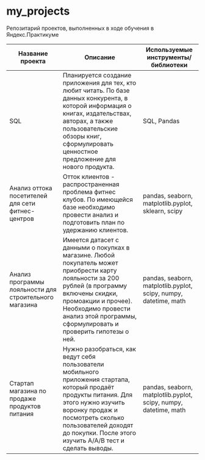 # my_projects
Репозитарий проектов, выполненных в ходе обучения в Яндекс.Практикуме

| Название проекта       | Описание        | Используемые инструменты/библиотеки  |
| ------------- |-------------| -----|
| SQL      | Планируется создание приложения для тех, кто любит читать. По базе данных конкурента, в которой информация о книгах, издательствах, авторах, а также пользовательские обзоры книг, сформулировать ценностное предложение для нового продукта. | SQL, Pandas |
| Анализ оттока посетителей для сети фитнес-центров     | Отток клиентов - распространенная проблема фитнес клубов. По имеющейся базе необходимо провести анализ и подготовить план по удержанию клиентов. | pandas, seaborn, matplotlib.pyplot, sklearn, scipy |
| Анализ программы лояльности для строительного магазина | Имеется датасет с данными о покупках в магазине. Любой покупатель может приобрести карту лояльности за 200 рублей (в программу включены скидки, промоакции и прочее). Необходимо провести анализ этой программы, сформулировать и проверить гипотезы о ней. | pandas, seaborn, matplotlib.pyplot, scipy, numpy, datetime, math |
| Стартап магазина по продаже продуктов питания | Нужно разобраться, как ведут себя пользователи мобильного приложения стартапа, который продаёт продукты питания. Для этого нужно изучить воронку продаж и посмотреть сколько пользователей доходят до покупки. После этого изучить А/А/В тест и сделать выводы. | pandas, seaborn, matplotlib.pyplot, scipy, numpy, datetime, math |
